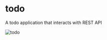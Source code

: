 # todo

A todo application that interacts with REST API





![todo](https://github.com/realcletusola/todo/assets/136508148/d1d5882e-4db8-4a9b-b90f-4d948ff1780d)

